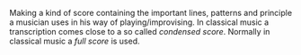 Making a kind of score containing the important lines, patterns and principle a musician uses in his way of playing/improvising.
In classical music a transcription comes close to a so called *condensed score*.
Normally in classical music a *full score* is used.